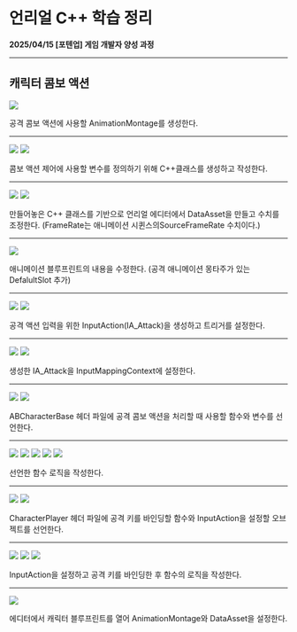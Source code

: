 # 언리얼 C++ 학습 정리

**2025/04/15 [포텐업] 게임 개발자 양성 과정**

---

## 캐릭터 콤보 액션

<img src= "https://github.com/KwonJeHan/Study-cpp/blob/main/img/UECPP/79.CreateAnimationMontage.png">

공격 콤보 액션에 사용할 AnimationMontage를 생성한다.

---

<img src= "https://github.com/KwonJeHan/Study-cpp/blob/main/img/UECPP/80.CreatePrimaryDataAssetCPP.png">

<img src= "https://github.com/KwonJeHan/Study-cpp/blob/main/img/UECPP/81.SetDataAssetCppHeader.png">

콤보 액션 제어에 사용할 변수를 정의하기 위해 C++클래스를 생성하고 작성한다.

---

<img src= "https://github.com/KwonJeHan/Study-cpp/blob/main/img/UECPP/82.CreateDataAsset.png">

<img src= "https://github.com/KwonJeHan/Study-cpp/blob/main/img/UECPP/82.SetDataAsset.png">

만들어놓은 C++ 클래스를 기반으로 언리얼 에디터에서 DataAsset을 만들고 수치를 조정한다. (FrameRate는 애니메이션 시퀸스의SourceFrameRate 수치이다.)

---

<img src= "https://github.com/KwonJeHan/Study-cpp/blob/main/img/UECPP/83.ModifyAnimationBlueprint.png">

애니메이션 블루프린트의 내용을 수정한다. (공격 애니메이션 몽타주가 있는 DefalultSlot 추가)

---

<img src= "https://github.com/KwonJeHan/Study-cpp/blob/main/img/UECPP/84.CreateIA_Attack.png">

<img src= "https://github.com/KwonJeHan/Study-cpp/blob/main/img/UECPP/85.SetIA_Attack.png">

공격 액션 입력을 위한 InputAction(IA_Attack)을 생성하고 트리거를 설정한다.

---

<img src= "https://github.com/KwonJeHan/Study-cpp/blob/main/img/UECPP/86.SetIMC1.png">

<img src= "https://github.com/KwonJeHan/Study-cpp/blob/main/img/UECPP/87.SetIMC2.png">

생성한 IA_Attack을 InputMappingContext에 설정한다.

---

<img src= "https://github.com/KwonJeHan/Study-cpp/blob/main/img/UECPP/88.ModifyABCharacterBase.h1.png">

<img src= "https://github.com/KwonJeHan/Study-cpp/blob/main/img/UECPP/89.ModifyABCharacterBase.h2.png">

ABCharacterBase 헤더 파일에 공격 콤보 액션을 처리할 때 사용할 함수와 변수를 선언한다.

---

<img src= "https://github.com/KwonJeHan/Study-cpp/blob/main/img/UECPP/90.SetABCharacterBase.cpp1.png">

<img src= "https://github.com/KwonJeHan/Study-cpp/blob/main/img/UECPP/91.SetABCharacterBase.cpp2.png">

<img src= "https://github.com/KwonJeHan/Study-cpp/blob/main/img/UECPP/92.SetABCharacterBase.cpp3.png">

<img src= "https://github.com/KwonJeHan/Study-cpp/blob/main/img/UECPP/93.SetABCharacterBase.cpp4.png">

<img src= "https://github.com/KwonJeHan/Study-cpp/blob/main/img/UECPP/94.SetABCharacterBase.cpp5.png">

선언한 함수 로직을 작성한다.

---

<img src= "https://github.com/KwonJeHan/Study-cpp/blob/main/img/UECPP/95.ModifyABCharacterPlayer.h1.png">

<img src= "https://github.com/KwonJeHan/Study-cpp/blob/main/img/UECPP/96.ModifyABCharacterPlayer.h2.png">

CharacterPlayer 헤더 파일에 공격 키를 바인딩할 함수와 InputAction을 설정할 오브젝트를 선언한다.

---

<img src= "https://github.com/KwonJeHan/Study-cpp/blob/main/img/UECPP/97.ModifyABCharacterPlayer.cpp1.png">

<img src= "https://github.com/KwonJeHan/Study-cpp/blob/main/img/UECPP/98.ModifyABCharacterPlayer.cpp2.png">

<img src= "https://github.com/KwonJeHan/Study-cpp/blob/main/img/UECPP/99.ModifyABCharacterPlayer.cpp3.png">

 InputAction을 설정하고 공격 키를 바인딩한 후 함수의 로직을 작성한다.

---

<img src= "https://github.com/KwonJeHan/Study-cpp/blob/main/img/UECPP/100.SetABCharacterBlueprint.png">

에디터에서 캐릭터 블루프린트를 열어 AnimationMontage와 DataAsset을 설정한다.
